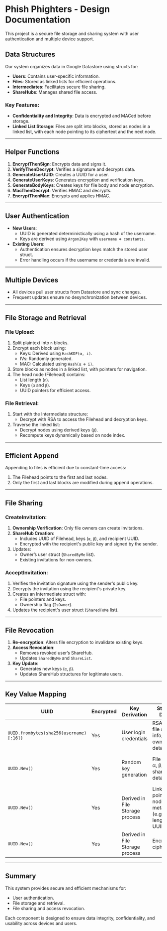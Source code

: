 # Phish Phighters - Design Documentation

This project is a secure file storage and sharing system with user authentication and multiple device support.

## Data Structures
Our system organizes data in Google Datastore using structs for:
- **Users**: Contains user-specific information.
- **Files**: Stored as linked lists for efficient operations.
- **Intermediates**: Facilitates secure file sharing.
- **ShareHubs**: Manages shared file access.

### Key Features:
- **Confidentiality and Integrity**: Data is encrypted and MACed before storage.
- **Linked List Storage**: Files are split into blocks, stored as nodes in a linked list, with each node pointing to its ciphertext and the next node.

---

## Helper Functions
1. **EncryptThenSign**: Encrypts data and signs it.
2. **VerifyThenDecrypt**: Verifies a signature and decrypts data.
3. **GenerateUserUUID**: Creates a UUID for a user.
4. **GenerateUserKeys**: Generates encryption and verification keys.
5. **GenerateBodyKeys**: Creates keys for file body and node encryption.
6. **MacThenDecrypt**: Verifies HMAC and decrypts.
7. **EncryptThenMac**: Encrypts and applies HMAC.

---

## User Authentication
- **New Users**: 
  - UUID is generated deterministically using a hash of the username.
  - Keys are derived using `Argon2Key` with `username ⊕ constants`.
- **Existing Users**:
  - Authentication ensures decryption keys match the stored user struct.
  - Error handling occurs if the username or credentials are invalid.

---

## Multiple Devices
- All devices pull user structs from Datastore and sync changes.
- Frequent updates ensure no desynchronization between devices.

---

## File Storage and Retrieval
### File Upload:
1. Split plaintext into `n` blocks.
2. Encrypt each block using:
   - Keys: Derived using `HashKDF(α, i)`.
   - IVs: Randomly generated.
   - MAC: Calculated using `Hash(α ⊕ i)`.
3. Store blocks as nodes in a linked list, with pointers for navigation.
4. The head node (Filehead) contains:
   - List length (`n`).
   - Keys (`α` and `β`).
   - UUID pointers for efficient access.

### File Retrieval:
1. Start with the Intermediate structure:
   - Decrypt with RSA to access the Filehead and decryption keys.
2. Traverse the linked list:
   - Decrypt nodes using derived keys (`β`).
   - Recompute keys dynamically based on node index.

---

## Efficient Append
Appending to files is efficient due to constant-time access:
1. The Filehead points to the first and last nodes.
2. Only the first and last blocks are modified during append operations.

---

## File Sharing
### CreateInvitation:
1. **Ownership Verification**: Only file owners can create invitations.
2. **ShareHub Creation**:
   - Includes UUID of Filehead, keys (`α`, `β`), and recipient UUID.
   - Encrypted with the recipient's public key and signed by the sender.
3. Updates:
   - Owner’s user struct (`SharedByMe` list).
   - Existing invitations for non-owners.

### AcceptInvitation:
1. Verifies the invitation signature using the sender's public key.
2. Decrypts the invitation using the recipient's private key.
3. Creates an Intermediate struct with:
   - File pointers and keys.
   - Ownership flag (`IsOwner`).
4. Updates the recipient's user struct (`SharedToMe` list).

---

## File Revocation
1. **Re-encryption**: Alters file encryption to invalidate existing keys.
2. **Access Revocation**:
   - Removes revoked user’s ShareHub.
   - Updates `SharedByMe` and `ShareList`.
3. **Key Update**:
   - Generates new keys (`α`, `β`).
   - Updates ShareHub structures for legitimate users.

---

## Key Value Mapping
| **UUID**                                 | **Encrypted** | **Key Derivation**                  | **Stored Data**                                                                                   | **Description**                                                                                   |
|------------------------------------------|---------------|--------------------------------------|---------------------------------------------------------------------------------------------------|---------------------------------------------------------------------------------------------------|
| `UUID.frombytes(sha256(username)[:16])`  | Yes           | User login credentials              | RSA keys, file share info, ownership details.                                                    | Central user struct for file management.                                                         |
| `UUID.New()`                             | Yes           | Random key generation               | File UUID, α, β, shared details.                                                                 | ShareHub struct for managing shared file access.                                                 |
| `UUID.New()`                             | Yes           | Derived in File Storage process     | Linked list pointers, node metadata (e.g., length, UUIDs).                                       | File struct representing blocks as linked list nodes.                                             |
| `UUID.New()`                             | Yes           | Derived in File Storage process     | Encrypted ciphertext.                                                                            | Stores file content as encrypted data blocks.                                                    |

---

## Summary
This system provides secure and efficient mechanisms for:
- User authentication.
- File storage and retrieval.
- File sharing and access revocation.

Each component is designed to ensure data integrity, confidentiality, and usability across devices and users.
